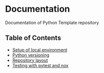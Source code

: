 # Documentation

Documentation of Python Template repository

## Table of Contents

- [Setup of local environment](./setup.md)
- [Python versioning](./py_versioning.md)
- [Repository layout](./repo_layout.md)
- [Testing with pytest and nox](./testing.md)

